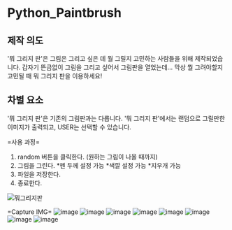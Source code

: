 # Python_Paintbrush

## 제작 의도
'뭐 그리지 판'은 그림은 그리고 싶은 데 뭘 그릴지 고민하는 사람들을 위해 제작되었습니다.
갑자기 뜬금없이 그림을 그리고 싶어서 그림판을 열었는데... 막상 뭘 그려야할지 고민될 때 뭐 그리지 판을 이용하세요!

## 차별 요소
'뭐 그리지 판'은 기존의 그림판과는 다릅니다.
'뭐 그리지 판'에서는 랜덤으로 그릴만한 이미지가 출력되고, USER는 선택할 수 있습니다. 

=사용 과정=
1. random 버튼을 클릭한다. (원하는 그림이 나올 때까지)
2. 그림을 그린다.
*펜 두께 설정 가능
*색깔 설정 가능
*지우개 가능
3. 파일을 저장한다.
4. 종료한다.

![뭐그리지판](https://user-images.githubusercontent.com/88815795/177045051-5fd68b14-dc6b-4794-9a47-775f7000000e.jpg)


=Capture IMG=
![image](https://user-images.githubusercontent.com/88815795/177045153-2085422f-897e-49c1-ae0b-b31503879196.png)
![image](https://user-images.githubusercontent.com/88815795/177045156-b99affce-cb1f-485c-8679-05ce18b4e8b6.png)
![image](https://user-images.githubusercontent.com/88815795/177045165-a748745b-3338-4286-85aa-da1c8de8bf5a.png)
![image](https://user-images.githubusercontent.com/88815795/177045170-8c3c4e90-4273-4c0a-a352-abd3482fc4f0.png)
![image](https://user-images.githubusercontent.com/88815795/177045173-f8260b45-d029-41c6-a2aa-1133527bee85.png)
![image](https://user-images.githubusercontent.com/88815795/177045177-b42f5e22-99a8-476d-93fb-154546ca46c4.png)
![image](https://user-images.githubusercontent.com/88815795/177045180-383ade11-5c75-4837-81ff-bfe8f182df9e.png)
![image](https://user-images.githubusercontent.com/88815795/177045185-74c31196-2862-42ed-a2f5-db54f28b3b62.png)


